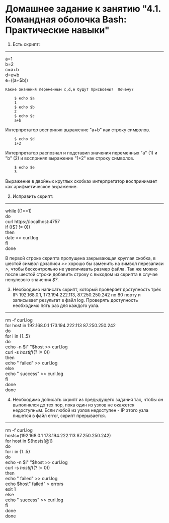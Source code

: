Домашнее задание к занятию "4.1. Командная оболочка Bash: Практические навыки"
===

1.  Есть скрипт:
---
a=1  
b=2  
c=a+b  
d=$a+$b  
e=$(($a+$b))

    Какие значения переменным c,d,e будут присвоены?  Почему?

		$ echo $a
		1
		$ echo $b
		2
		$ echo $c
		a+b  

Интерпретатор воспринял выражение "a+b" как строку символов.

		$ echo $d
		1+2

Интерпретатор распознал и подставил значения переменных "a" (1) и "b" (2) и воспринял выражение "1+2" как строку символов.

		$ echo $e
		3

Выражение в двойных круглых скобках интерпретатор воспринимает как арифметическое выражение.

2. Исправить скрипт:
---
while ((1==1)  
do  
 curl https://localhost:4757  
 if (($? != 0))  
  then  
   date >> curl.log  
 fi  
done  

 В первой строке скрипта пропущена закрывающая круглая скобка, в шестой символ дозаписи *>>* хорошо бы заменить на зимвол перезаписи *>*, чтобы бесконтрольно не увеличивать размер файла. Так же можно после шестой строки добавить строку с выходом из скрипта в случае ненулевого значения *$?*.

3.  Необходимо написать скрипт, который проверяет доступность трёх IP: 192.168.0.1, 173.194.222.113, 87.250.250.242 по 80 порту и записывает результат в файл log. Проверять доступность необходимо пять раз для каждого узла.
---

rm -f curl.log  
for host in 192.168.0.1 173.194.222.113 87.250.250.242  
do  
 for i in {1..5}  
 do  
  echo -n $i" "$host >> curl.log  
  curl -s $host  
  if (($? != 0))  
  then  
   echo " failed" >> curl.log  
  else  
   echo " success" >> curl.log  
  fi  
 done  
done  

4. Необходимо дописать скрипт из предыдущего задания так, чтобы он выполнялся до тех пор, пока один из узлов не окажется недоступным. Если любой из узлов недоступен - IP этого узла пишется в файл error, скрипт прерывается.
---

rm -f curl.log  
hosts=(192.168.0.1 173.194.222.113 87.250.250.242)  
for host in ${hosts[@]}  
do  
 for i in {1..5}  
 do  
  echo -n $i" "$host >> curl.log  
  curl -s $host  
  if (($? != 0))  
  then  
   echo " failed" >> curl.log  
   echo $host" failed" > errors  
   exit 1  
  else  
   echo " success" >> curl.log  
  fi  
 done  
done  

